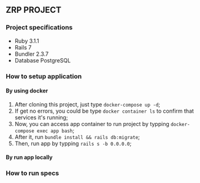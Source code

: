 ## ZRP PROJECT


### Project specifications

- Ruby 3.1.1
- Rails 7
- Bundler 2.3.7
- Database PostgreSQL
 
### How to setup application

#### By using docker

1. After cloning this project, just type ```docker-compose up -d```;
2. If get no errors, you could be type ```docker container ls``` to confirm that services it's running;
3. Now, you can access app container to run project by typping ```docker-compose exec app bash```;
4. After it, run ```bundle install && rails db:migrate```;
5. Then, run app by typping ```rails s -b 0.0.0.0```;

#### By run app locally

### How to run specs
